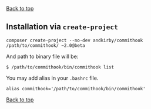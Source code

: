 [Back to top](../README.md)

## Installation via `create-project`
```shell
composer create-project --no-dev andkirby/commithook /path/to/commithook/ ~2.0@beta
```

And path to binary file will be:
```
$ /path/to/commithook/bin/commithook list
```

You may add alias in your `.bashrc` file.
```
alias commithook='/path/to/commithook/bin/commithook'
```

[Back to top](../README.md)
